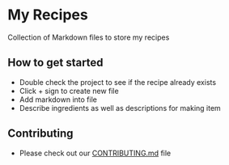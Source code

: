 # My Recipes
Collection of Markdown files to store my recipes

## How to get started
- Double check the project to see if the recipe already exists
- Click + sign to create new file
- Add markdown into file
- Describe ingredients as well as descriptions for making item

## Contributing
- Please check out our [CONTRIBUTING.md](/CONTRIBUTING.md) file
